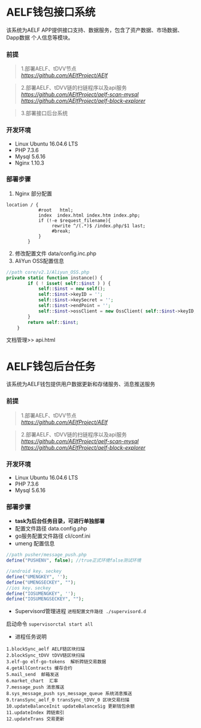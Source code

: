 # AELF钱包接口系统

该系统为AELF APP提供接口支持、数据服务，包含了资产数据、市场数据、 Dapp数据
   个人信息等模块。


### 前提

>1.部署AELF、tDVV节点                  
>*https://github.com/AElfProject/AElf*

>2.部署AELF、tDVV链的扫链程序以及api服务 *https://github.com/AElfProject/aelf-scan-mysql* *https://github.com/AElfProject/aelf-block-explorer* 

>3.部署接口后台系统

### 开发环境

- Linux Ubuntu 16.04.6 LTS
- PHP 7.3.6
- Mysql 5.6.16
- Nginx 1.10.3

### 部署步骤

1. Nginx 部分配置
```nginx
location / {
            #root   html;
            index  index.html index.htm index.php;
            if (!-e $request_filename){
                 rewrite ^/(.*)$ /index.php/$1 last;
                 #break;
            }
        }
```

2. 修改配置文件 data/config.inc.php
3. AliYun OSS配置信息
```php
//path core/v2.1/Aliyun_OSS.php
private static function instance() {
		if ( ! isset( self::$inst ) ) {
			self::$inst = new self();
            self::$inst->keyID = '';
            self::$inst->keySecret = '';
			self::$inst->endPoint = '';
			self::$inst->ossClient = new OssClient( self::$inst->keyID, self::$inst->keySecret, self::$inst->endPoint );
		}
		return self::$inst;
	}
```
文档管理>> api.html

# AELF钱包后台任务  
该系统为AELF钱包提供用户数据更新和存储服务、消息推送服务

### 前提

>1.部署AELF、tDVV节点                  
>*https://github.com/AElfProject/AElf*

>2.部署AELF、tDVV链的扫链程序以及api服务 *https://github.com/AElfProject/aelf-scan-mysql* *https://github.com/AElfProject/aelf-block-explorer* 


### 开发环境

- Linux Ubuntu 16.04.6 LTS
- PHP 7.3.6
- Mysql 5.6.16

### 部署步骤
- **task为后台任务目录，可进行单独部署**
- 配置文件路径 data.config.php
- go服务配置文件路径 cli/conf.ini
- umeng 配置信息
```php
//path pusher/message_push.php
define("PUSHENV", false); //true正式环境false测试环境

//android key、seckey
define("UMENGKEY", '');
define("UMENGSECKEY", "");
//ios key、seckey
define("IOSUMENGKEY", '');
define("IOSUMENGSECKEY", "");
```
- Supervisord管理进程
`进程配置文件路径 ./supervisord.d`

启动命令
`supervisorctal start all`

- 进程任务说明
```$xslt
1.blockSync_aelf AELF链区块扫描
2.blockSync_tDVV tDVV链区块扫描
3.elf-go elf-go-tokens  解析跨链交易数据
4.getAllContracts 缓存合约
5.mail_send  邮箱发送
6.market_chart  汇率
7.message_push 消息推送
8.sys_message_push sys_message_queue 系统消息推送
9.transSync_aelf_0 transSync_tDVV_0 区块交易扫描
10.updateBalanceInit updateBalanceSig 更新钱包余额
11.updateIndex 跨链索引
12.updateTrans 交易更新

```






